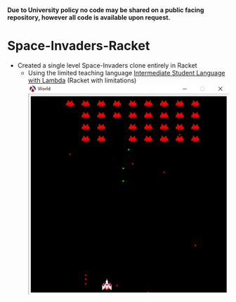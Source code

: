 #### Due to University policy no code may be shared on a public facing repository, however all code is available upon request.

# Space-Invaders-Racket

* Created a single level Space-Invaders clone entirely in Racket
  * Using the limited teaching language [Intermediate Student Language with Lambda](https://docs.racket-lang.org/htdp-langs/intermediate-lam.html) (Racket with limitations)
[![](https://github.com/avp55/Space-Invaders-Racket/blob/master/spaceInvaders.png)](#)

 

